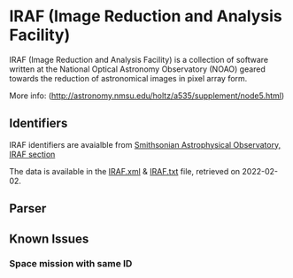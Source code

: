 # IRAF (Image Reduction and Analysis Facility) 

IRAF (Image Reduction and Analysis Facility) is a collection of software written at the National Optical Astronomy Observatory (NOAO) geared towards the reduction of astronomical images in pixel array form.

More info:
(http://astronomy.nmsu.edu/holtz/a535/supplement/node5.html)

## Identifiers
IRAF identifiers are avaialble from [Smithsonian Astrophysical Observatory, IRAF section](http://tdc-www.harvard.edu/iraf/rvsao/bcvcorr/obsdb.html)

The data is available in the [IRAF.xml](IRAF.xml) & [IRAF.txt](IRAF.txt) file, retrieved on 2022-02-02.

## Parser

## Known Issues

### Space mission with same ID